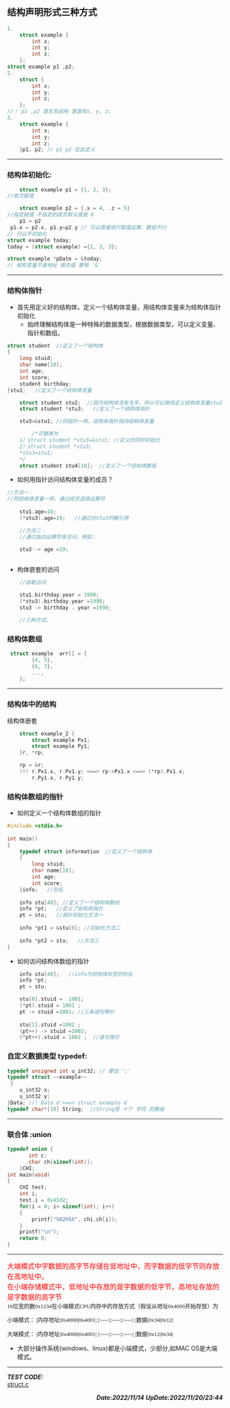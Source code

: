 ## 结构声明形式三种方式

```c
1.
    struct example {
        int x;
        int y;
        int z;
    };
struct example p1 ,p2;
2.
    struct {
        int x;
        int y;
        int z;
    };
//！ p1 ,p2 是无名结构 里面有x, y, z;
3.
    struct example {
        int x;
        int y;
        int z;
    }p1, p2; // p1 p2 在此定义
```
---
### 结构体初始化:
```c
    struct example p1 = {1, 2, 3}; 
//依次赋值

    struct example p2 = {.x = 4, .z = 5}
//指定赋值 不指定的成员默认值是 0  
    p1 = p2 
 p1.x = p2.x, p1.y=p2.y // 可以直接进行赋值运算，数组不行
// 可以不初始化 
struct example today;   
today = (struct example) ={1, 2, 3};

struct example *pDate = &today;
// 结构变量不是地址 做右值 要带 '&' 
```

---
### 结构体指针
+ 首先用定义好的结构体，定义一个结构体变量，用结构体变量来为结构体指针初始化
  + 始终理解结构体是一种特殊的数据类型，根据数据类型，可以定义变量、指针和数组。

```c
struct student  //定义了一个结构体
{
    long stuid; 
    char name[10];
    int age;
    int score;
    student birthday;
}stu1;   //定义了一个结构体变量

    struct student stu2;  //因为结构体含有名字，所以可以继续定义结构体变量stu2
    struct student *stu3;   //定义了一个结构体指针

    stu3=&stu1; //同指针一样，结构体指针指向结构体变量

        /*可替换为     
    1）struct student *stu3=&stu1; //定义的同时初始化
    2）struct student *stu3;
    *stu3=stu1;
    */
    struct student stu4[10];  //定义了一个结构体数组
```
+ 如何用指针访问结构体变量的成员？

```c
//方法一：
//同结构体变量一样，通过成员选择运算符
 
    stu1.age=18;
    (*stu3).age=19;   //通过对stu3的解引用  

    //方法二：
    //通过指向运算符来访问，例如：

    stu3 -> age =19;
 
```
+ 构体嵌套的访问

```c
    //级联访问

    stu1.birthday.year = 1998;
    (*stu3).birthday.year =1998;
    stu3 -> birthday . year =1998;

    //三种方式。
```
### 结构体数组
```c
 struct example  arr[] = {
        {4, 5},
        {6, 7},
        ...,
    };
```
---

### 结构体中的结构  
结构体嵌套
```c
    struct example_2 {
        struct example Px1;
        struct example Py1;
    }r, *rp;

    rp = &r;
    !!! r.Px1.x, r.Px1.y; <==> rp->Px1.x <==> (*rp).Px1.x;
        r.Py1.x, r.Py1.y;
```
### 结构体数组的指针
+ 如何定义一个结构体数组的指针

```c
#include <stdio.h>
 
int main()
{
	typedef struct information  //定义了一个结构体
	{
		long stuid; 
		char name[10];
		int age;
		int score;
	}info;   //别名
	
	info stu[40]; //定义了一个结构体数组
	info *pt;   //定义了结构体指针
	pt = stu;   //指针初始化方法一
 
    info *pt1 = &stu[0]; //初始化方法二
 
    info *pt2 = stu;   //方法三
}
```
+ 如何访问结构体数组的指针

```c
    info stu[40];   //info为结构体标签的别名
    info *pt;
    pt = stu;

    stu[0].stuid =  1001;
    (*pt).stuid = 1001 ;
    pt -> stuid =1001; //三条语句等价
	
    stu[1].stuid =1002 ; 
    (pt++) -> stuid =1002; 
    (*pt++).stuid = 1002 ;  //语句等价
```
### 自定义数据类型 typedef:
```c
typedef unsigned int u_int32; // 要加 ';'
typedef struct ~~example~~ 
 {
    u_int32 x;
    u_int32 y;
}Data; //! Data d <==> struct example d
typedef char*[10] String;  //String是 十个 字符 的数组
```

- - -

### 联合体 :union
```c
typedef union {
       int c;
       char ch[sizeof(int)];  
    }CHI;
int main(void)
{
    CHI test;
    int i;
    test.i = 0x45d2;
    for(i = 0; i< sizeof(int); i++)
    {
        printf("%02hhX", chi.ch[i]);
    }
    printf("\n");
    return 0;
}
```
---

<font size =3 color =red face ="幼圆">
大端模式中字数据的高字节存储在低地址中，而字数据的低字节则存放在高地址中。
<br/>在小端存储模式中，低地址中存放的是字数据的低字节，高地址存放的是字数据的高字节
</font>  

<font size =2  face ="幼圆">
<br/>
16位宽的数0x1234在小端模式CPU内存中的存放方式（假设从地址0x4000开始存放）为

小端模式：
|内存地址|0x4000|0x4001|
|:----:|:----:|:----:|
|数据|0x34|0x12|

大端模式：
|内存地址|0x4000|0x4001|
|:----:|:----:|:----:|
|数据|0x12|0x34|
</font>

+ 大部分操作系统(windows、linux)都是小端模式，少部分,如MAC OS是大端模式。

---

***TEST CODE:***   
[<u>struct.c</u>](https://github.com/Mayday646/Kinco_Devel_Blog/blob/main/C_CODE/struct.c)



***<div align =right>Date:2022/11/14***
***UpDate:2022/11/20/23:44</div>***
